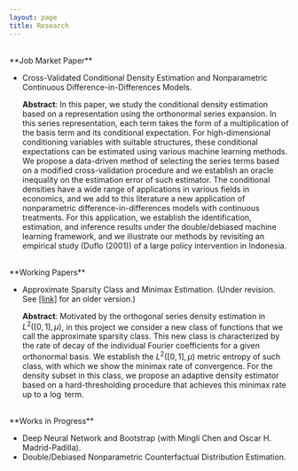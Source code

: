```yaml
---
layout: page
title: Research
---
```

<br/>
**Job Market Paper**

* Cross-Validated Conditional Density Estimation and Nonparametric Continuous Difference-in-Differences Models. 

   **Abstract**: In this paper, we study the conditional density estimation based on a representation using the orthonormal series expansion. In this series representation, each term takes the form of a multiplication of the basis term and its conditional expectation. For high-dimensional conditioning variables with suitable structures, these conditional expectations can be estimated using various machine learning methods. We propose a data-driven method of selecting the series terms based on a modified cross-validation procedure and we establish an oracle inequality on the estimation error of such estimator. The conditional densities have a wide range of applications in various fields in economics, and we add to this literature a new application of nonparametric difference-in-differences models with continuous treatments. For this application, we establish the identification, estimation, and inference results under the double/debiased machine learning framework, and we illustrate our methods by revisiting an empirical study (Duflo (2001)) of a large policy intervention in Indonesia. 
   
<br/>
**Working Papers**

* Approximate Sparsity Class and Minimax Estimation. (Under revision. See [[link]](/notes/minimax_joe.pdf) for an older version.)

   **Abstract**: Motivated by the orthogonal series density estimation in $L^2([0,1],\mu)$, in this project we consider a new class of functions that we call the approximate sparsity class. This new class is characterized by the rate of decay of the individual Fourier coefficients for a given orthonormal basis. We establish the $L^2([0,1],\mu)$ metric entropy of such class, with which we show the minimax rate of convergence. For the density subset in this class, we propose an adaptive density estimator based on a hard-thresholding procedure that achieves this minimax rate up to a $\log$ term.

<br/>
**Works in Progress**


* Deep Neural Network and Bootstrap (with Mingli Chen and Oscar H. Madrid-Padilla).
* Double/Debiased Nonparametric Counterfactual Distribution Estimation.
